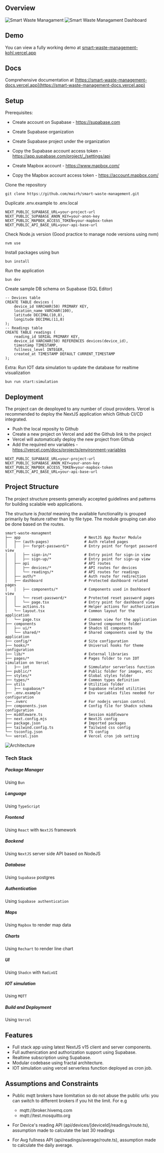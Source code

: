 ## Overview

![Smart Waste Managament](/public/demo-1.png)
![Smart Waste Managament Dashboard](/public/demo-2.png)

## Demo

You can view a fully working demo at [smart-waste-management-kohl.vercel.app](https://smart-waste-management-kohl.vercel.app)

## Docs

Comprehensive documentation at [https://smart-waste-management-docs.vercel.app](https://smart-waste-management-docs.vercel.app)

## Setup

Prerequisites:

- Create account on Supabase - https://supabase.com
- Create Supabase organization
- Create Supabase project under the organization
- Copy the Supabase account access token - https://app.supabase.com/project/_/settings/api

- Create Mapbox account - https://www.mapbox.com/
- Copy the Mapbox account access token - https://account.mapbox.com/

Clone the repository

```text copy
git clone https://github.com/mairh/smart-waste-management.git
```

Duplicate .env.example to .env.local

```text copy
NEXT_PUBLIC_SUPABASE_URL=your-project-url
NEXT_PUBLIC_SUPABASE_ANON_KEY=your-anon-key
NEXT_PUBLIC_MAPBOX_ACCESS_TOKEN=your-mapbox-token
NEXT_PUBLIC_API_BASE_URL=your-api-base-url
```

Check Node.js version (Good practice to manage node versions using nvm)

```text copy
nvm use
```

Install packages using bun

```text copy
bun install
```

Run the application

```text copy
bun dev
```

Create sample DB schema on Supabase (SQL Editor)

```text copy
-- Devices table
CREATE TABLE devices (
    device_id VARCHAR(50) PRIMARY KEY,
    location_name VARCHAR(100),
    latitude DECIMAL(10,8),
    longitude DECIMAL(11,8)
);
-- Readings table
CREATE TABLE readings (
    reading_id SERIAL PRIMARY KEY,
    device_id VARCHAR(50) REFERENCES devices(device_id),
    timestamp TIMESTAMP,
    fullness_level INTEGER,
    created_at TIMESTAMP DEFAULT CURRENT_TIMESTAMP
);
```

Extra: Run IOT data simulation to update the database for realtime visualization

```text copy
bun run start:simulation
```

## Deployment

The project can de deoployed to any number of cloud providers. Vercel is recommended to deploy the NextJS application which Github CI/CD integrated.

- Push the local reposity to Github
- Create a new project on Vercel and add the Github link to the project
- Vercel will automatically deploy the new project from Github
- Add the required env variables - https://vercel.com/docs/projects/environment-variables

```text copy
NEXT_PUBLIC_SUPABASE_URL=your-project-url
NEXT_PUBLIC_SUPABASE_ANON_KEY=your-anon-key
NEXT_PUBLIC_MAPBOX_ACCESS_TOKEN=your-mapbox-token
NEXT_PUBLIC_API_BASE_URL=your-api-base-url
```

## Project Structure

The project structure presents generally accepted guidelines and patterns for building scalable web applications.

The structure is _fractal_ meaning the available functionality is grouped primarily by feature rather than by file type. The module grouping can also be done based on the routes.

```text
smart-waste-managment
├── app                             # NestJS App Router Module
│   ├── (auth-pages)                # Auth related pages
│   │   ├── forgot-password/*       # Entry point for forgot password view
│   │   ├── sign-in/*               # Entry point for sign-in view
│   │   ├── sign-up/*               # Entry point for sign-up view
│   ├── api                         # API routes
│   │   ├── devices/*               # API routes for devices
│   │   └── readings/*              # API routes for readings
│   ├── auth/*                      # Auth route for redirection
│   ├── dashboard                   # Protected dashboard related pages
│   │   ├── components/*            # Components used in Dashboard view
│   │   └── reset-password/*        # Protected reset password pages
│   │   └── page.tsx                # Entry point for dashboard view
│   └── actions.ts                  # Helper actions for authorization
│   └── layout.tsx                  # Common layout for the application
│   └── page.tsx                    # Common view for the application
├── components                      # Shared components folder
│   ├── ui/*                        # Shadcn UI components
│   └── shared/*                    # Shared components used by the application
├── config/*                        # Site configuration
├── hooks/*                         # Universal hooks for theme configuration
├── lib/*                           # External libraries
├── pages/*                         # Pages folder to run IOT simulation on Vercel
│   ├── iot                         # Simmulator serverless function
├── public/*                        # Public folder for images, etc
├── styles/*                        # Global styles folder
├── types/*                         # Common types definition
├── utils                           # Utilities folder
│   ├── supabase/*                  # Supabase related utilities
├── .env.example                    # Env variables files needed for configuration
├── .nvmrc                          # For nodejs version control
├── components.json                 # Config file for Shadcn schema configuration
├── middleware.ts                   # Session middleware
├── next.config.mjs                 # NextJS config
├── package.json                    # Imported packages
├── tailwind.config.ts              # Tailwind css config
└── tsconfig.json                   # TS config
└── vercel.json                     # Vercel cron job setting
```

![Architecture](/public/architecture.png)

### Tech Stack

##### Package Manager

Using `Bun`

##### Language

Using `TypeScript`

##### Frontend

Using `React` with `NextJS` framework

##### Backend

Using `NextJS` server side API based on NodeJS

##### Database

Using `Supabase` postgres

##### Authentication

Using `Supabase authentication`

##### Maps

Using `Mapbox` to render map data

##### Charts

Using `Rechart` to render line chart

##### UI

Using `Shadcn` with `RadixUI`

##### IOT simulation

Using `MQTT`

##### Build and Deployment

Using `Vercel`

## Features

- Full stack app using latest NextJS v15 client and server components.
- Full authenication and authorization support using Supabase.
- Realtime subscription using Supabase.
- Modular codebase using fractal architecture.
- IOT simulation using vercel serverless function deployed as cron job.

## Assumptions and Constraints

- Public mqtt brokers have liomitation so do not abuse the public urls: you can switch to different brokers if you hit the limit. For e.g
  - mqtt://broker.hivemq.com
  - mqtt://test.mosquitto.org

- For Device's reading API (api/devices/[deviceId]/readings/route.ts), assumption made to calculate the last 30 readings
- For Avg fullness API (api/readings/average/route.ts), assumption made to calculate the daily average.